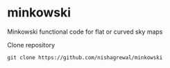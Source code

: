 # minkowski
Minkowski functional code for flat or curved sky maps

Clone repository 

```
git clone https://github.com/nishagrewal/minkowski
```
